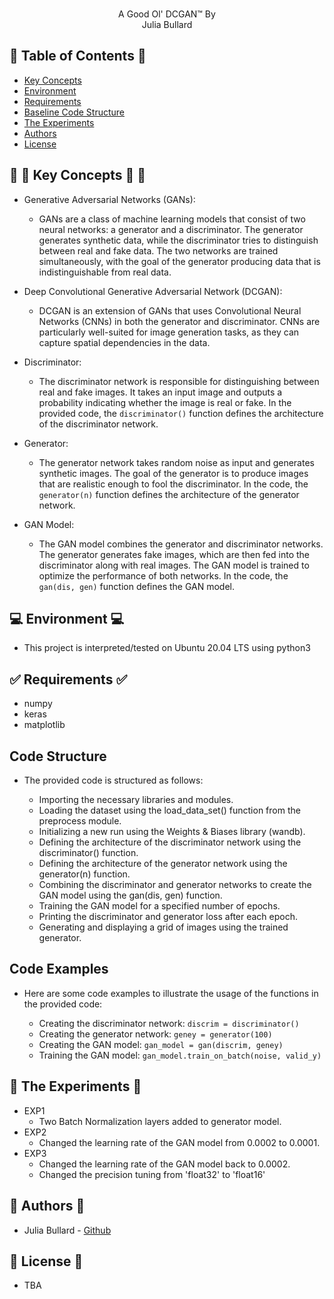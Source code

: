 <p align="center">
  <Deep Convolutional Generative Adversarial Networks>
</p>


<p align="center">
<br>A Good Ol' DCGAN&trade; By</br>
Julia Bullard
</p>


## :book: Table of Contents :book:
* [Key Concepts](#key-concepts)
* [Environment](#environment)
* [Requirements](#requirements)
* [Baseline Code Structure](#baseline-code-structure)
* [The Experiments](#the-experiments)
* [Authors](#authors)
* [License](#license)

## :key: :brain: Key Concepts :brain: :key:
* Generative Adversarial Networks (GANs):
     * GANs are a class of machine learning models that consist of two neural networks: a generator and a discriminator. The generator generates synthetic data, while the discriminator tries to distinguish between real and fake data. The two networks are trained simultaneously, with the goal of the generator producing data that is indistinguishable from real data.

* Deep Convolutional Generative Adversarial Network (DCGAN):
     * DCGAN is an extension of GANs that uses Convolutional Neural Networks (CNNs) in both the generator and discriminator. CNNs are particularly well-suited for image generation tasks, as they can capture spatial dependencies in the data.

* Discriminator:
     * The discriminator network is responsible for distinguishing between real and fake images. It takes an input image and outputs a probability indicating whether the image is real or fake. In the provided code, the `discriminator()` function defines the architecture of the discriminator network.

* Generator:
     * The generator network takes random noise as input and generates synthetic images. The goal of the generator is to produce images that are realistic enough to fool the discriminator. In the code, the `generator(n)` function defines the architecture of the generator network.

* GAN Model:
     * The GAN model combines the generator and discriminator networks. The generator generates fake images, which are then fed into the discriminator along with real images. The GAN model is trained to optimize the performance of both networks. In the code, the `gan(dis, gen)` function defines the GAN model.

## :computer: Environment :computer:
* This project is interpreted/tested on Ubuntu 20.04 LTS using python3


## :white_check_mark: Requirements :white_check_mark:
* numpy
* keras
* matplotlib


## Code Structure
* The provided code is structured as follows:

     * Importing the necessary libraries and modules.
     * Loading the dataset using the load_data_set() function from the preprocess module.
     * Initializing a new run using the Weights & Biases library (wandb).
     * Defining the architecture of the discriminator network using the discriminator() function.
     * Defining the architecture of the generator network using the generator(n) function.
     * Combining the discriminator and generator networks to create the GAN model using the gan(dis, gen) function.
     * Training the GAN model for a specified number of epochs.
     * Printing the discriminator and generator loss after each epoch.
     * Generating and displaying a grid of images using the trained generator.


## Code Examples
* Here are some code examples to illustrate the usage of the functions in the provided code:

     * Creating the discriminator network:
     `discrim = discriminator()`
     * Creating the generator network:
     `geney = generator(100)`
     * Creating the GAN model:
     `gan_model = gan(discrim, geney)`
     * Training the GAN model:
     `gan_model.train_on_batch(noise, valid_y)`



## :robot: The Experiments :robot:
* EXP1
     * Two Batch Normalization layers added to generator model.
* EXP2
     * Changed the learning rate of the GAN model from 0.0002 to 0.0001.
* EXP3
     * Changed the learning rate of the GAN model back to 0.0002.
     * Changed the precision tuning from 'float32' to 'float16'


## :memo: Authors :memo:
- Julia Bullard - [Github](https://github.com/Julia-5534)


## :scroll: License :scroll:
- TBA
